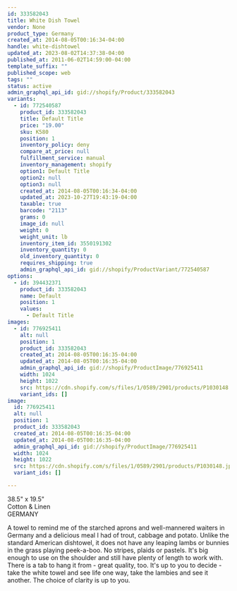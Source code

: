 ```yaml
---
id: 333582043
title: White Dish Towel
vendor: None
product_type: Germany
created_at: 2014-08-05T00:16:34-04:00
handle: white-dishtowel
updated_at: 2023-08-02T14:37:38-04:00
published_at: 2011-06-02T14:59:00-04:00
template_suffix: ""
published_scope: web
tags: ""
status: active
admin_graphql_api_id: gid://shopify/Product/333582043
variants:
  - id: 772540587
    product_id: 333582043
    title: Default Title
    price: "19.00"
    sku: K580
    position: 1
    inventory_policy: deny
    compare_at_price: null
    fulfillment_service: manual
    inventory_management: shopify
    option1: Default Title
    option2: null
    option3: null
    created_at: 2014-08-05T00:16:34-04:00
    updated_at: 2023-10-27T19:43:19-04:00
    taxable: true
    barcode: "2113"
    grams: 0
    image_id: null
    weight: 0
    weight_unit: lb
    inventory_item_id: 3550191302
    inventory_quantity: 0
    old_inventory_quantity: 0
    requires_shipping: true
    admin_graphql_api_id: gid://shopify/ProductVariant/772540587
options:
  - id: 394432371
    product_id: 333582043
    name: Default
    position: 1
    values:
      - Default Title
images:
  - id: 776925411
    alt: null
    position: 1
    product_id: 333582043
    created_at: 2014-08-05T00:16:35-04:00
    updated_at: 2014-08-05T00:16:35-04:00
    admin_graphql_api_id: gid://shopify/ProductImage/776925411
    width: 1024
    height: 1022
    src: https://cdn.shopify.com/s/files/1/0589/2901/products/P1030148.jpeg?v=1407212195
    variant_ids: []
image:
  id: 776925411
  alt: null
  position: 1
  product_id: 333582043
  created_at: 2014-08-05T00:16:35-04:00
  updated_at: 2014-08-05T00:16:35-04:00
  admin_graphql_api_id: gid://shopify/ProductImage/776925411
  width: 1024
  height: 1022
  src: https://cdn.shopify.com/s/files/1/0589/2901/products/P1030148.jpeg?v=1407212195
  variant_ids: []

---
```


38.5" x 19.5"  
Cotton & Linen  
GERMANY

<!-- td {border: 1px solid #ccc;}br {mso-data-placement:same-cell;} -->

A towel to remind me of the starched aprons and well-mannered waiters in Germany and a delicious meal I had of trout, cabbage and potato. Unlike the standard American dishtowel, it does not have any leaping lambs or bunnies in the grass playing peek-a-boo. No stripes, plaids or pastels. It's big enough to use on the shoulder and still have plenty of length to work with. There is a tab to hang it from - great quality, too. It's up to you to decide - take the white towel and see life one way, take the lambies and see it another. The choice of clarity is up to you.